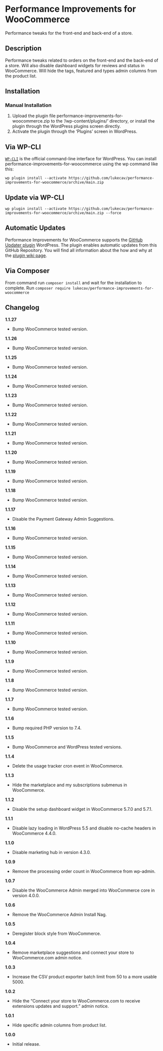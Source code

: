 # Performance Improvements for WooCommerce
Performance tweaks for the front-end and back-end of a store.

## Description

Performance tweaks related to orders on the front-end and the back-end of a store. Will also disable dashboard widgets for reviews and status in WooCommerce. Will hide the tags, featured and types admin columns from the product list.


## Installation

### Manual Installation

1. Upload the plugin file performance-improvements-for-woocommerce.zip to the ‘/wp-content/plugins/’ directory, or install the plugin through the WordPress plugins screen directly.
2. Activate the plugin through the ‘Plugins’ screen in WordPress.

## Via WP-CLI
[`WP-CLI`](http://wp-cli.org/) is the official command-line interface for WordPress. You can install performance-improvements-for-woocommerce using the wp command like this:

```wp plugin install --activate https://github.com/lukecav/performance-improvements-for-woocommerce/archive/main.zip```

## Update via WP-CLI
```wp plugin install --activate https://github.com/lukecav/performance-improvements-for-woocommerce/archive/main.zip --force```

## Automatic Updates
Performance Improvements for WooCommerce supports the [GitHub Updater plugin](https://github.com/afragen/github-updater) WordPress. The plugin enables automatic updates from this GitHub Repository. You will find all information about the how and why at the [plugin wiki page](https://github.com/afragen/github-updater/wiki).

## Via Composer
From command run ```composer install``` and wait for the installation to complete.
Run ```composer require lukecav/performance-improvements-for-woocommerce```

## Changelog

**1.1.27**
* Bump WooCommerce tested version.

**1.1.26**
* Bump WooCommerce tested version.

**1.1.25**
* Bump WooCommerce tested version.

**1.1.24**
* Bump WooCommerce tested version.

**1.1.23**
* Bump WooCommerce tested version.

**1.1.22**
* Bump WooCommerce tested version.

**1.1.21**
* Bump WooCommerce tested version.

**1.1.20**
* Bump WooCommerce tested version.

**1.1.19**
* Bump WooCommerce tested version.

**1.1.18**
* Bump WooCommerce tested version.

**1.1.17**
* Disable the Payment Gateway Admin Suggestions.

**1.1.16**
* Bump WooCommerce tested version.

**1.1.15**
* Bump WooCommerce tested version.

**1.1.14**
* Bump WooCommerce tested version.

**1.1.13**
* Bump WooCommerce tested version.

**1.1.12**
* Bump WooCommerce tested version.

**1.1.11**
* Bump WooCommerce tested version.

**1.1.10**
* Bump WooCommerce tested version.

**1.1.9**
* Bump WooCommerce tested version.

**1.1.8**
* Bump WooCommerce tested version.

**1.1.7**
* Bump WooCommerce tested version.

**1.1.6**
* Bump required PHP version to 7.4.

**1.1.5**
* Bump WooCommerce and WordPress tested versions.

**1.1.4**
* Delete the usage tracker cron event in WooCommerce.

**1.1.3**
* Hide the marketplace and my subscriptions submenus in WooCommerce.

**1.1.2**
* Disable the setup dashboard widget in WooCommerce 5.7.0 and 5.7.1.

**1.1.1**
* Disable lazy loading in WordPress 5.5 and disable no-cache headers in WooCommerce 4.4.0.

**1.1.0**
* Disable marketing hub in version 4.3.0.

**1.0.9**
* Remove the processing order count in WooCommerce from wp-admin.

**1.0.7**
* Disable the WooCommerce Admin merged into WooCommerce core in version 4.0.0.

**1.0.6**
* Remove the WooCommerce Admin Install Nag.

**1.0.5**
* Deregister block style from WooCommerce.

**1.0.4**
* Remove marketplace suggestions and connect your store to WooCommerce.com admin notice.

**1.0.3**
* Increase the CSV product exporter batch limit from 50 to a more usable 5000.

**1.0.2**
* Hide the “Connect your store to WooCommerce.com to receive extensions updates and support.” admin notice.

**1.0.1**
* Hide specific admin columns from product list.

**1.0.0**
* Initial release.
